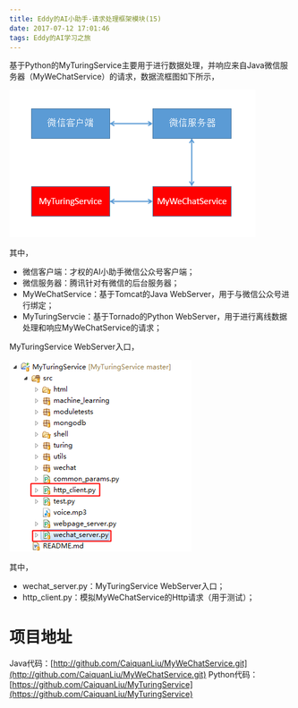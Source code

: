 ```yaml
---
title: Eddy的AI小助手-请求处理框架模块(15)
date: 2017-07-12 17:01:46
tags: Eddy的AI学习之旅
---
```

基于Python的MyTuringService主要用于进行数据处理，并响应来自Java微信服务器（MyWeChatService）的请求，数据流框图如下所示，

![数据流框图](Eddy的AI小助手-请求处理框架模块-15/数据流框图.png)

其中，
* 微信客户端：才权的AI小助手微信公众号客户端；
* 微信服务器：腾讯针对有微信的后台服务器；
* MyWeChatService：基于Tomcat的Java WebServer，用于与微信公众号进行绑定；
* MyTuringServcie：基于Tornado的Python WebServer，用于进行离线数据处理和响应MyWeChatService的请求；

MyTuringService WebServer入口，

![MyTuringService WebServer入口](Eddy的AI小助手-请求处理框架模块-15/MyTuringServiceWebServer入口.png)

其中，

* wechat_server.py：MyTuringService WebServer入口；
* http_client.py：模拟MyWeChatService的Http请求（用于测试）；

# 项目地址
Java代码：[http://github.com/CaiquanLiu/MyWeChatService.git](http://github.com/CaiquanLiu/MyWeChatService.git)
Python代码：[https://github.com/CaiquanLiu/MyTuringService](https://github.com/CaiquanLiu/MyTuringService)